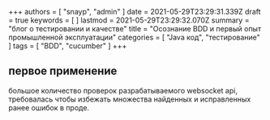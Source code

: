 +++
authors = [ "snayp", "admin" ]
date = 2021-05-29T23:29:31.339Z
draft = true
keywords = [ ]
lastmod = 2021-05-29T23:29:32.070Z
summary = "блог о тестировании и качестве"
title = "Осознание BDD и первый опыт промышленной эксплуатации"
categories = [ "Java код", "тестирование" ]
tags = [ "BDD", "cucumber" ]
+++

## первое применение

большое количество проверок разрабатываемого websocket api, требовалась чтобы избежать множества найденных и исправленных ранее ошибок в проде. 

